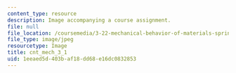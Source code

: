 ```yaml
---
content_type: resource
description: Image accompanying a course assignment.
file: null
file_location: /coursemedia/3-22-mechanical-behavior-of-materials-spring-2008/1eeaed5d403baf18dd68e16dc0832853_cnt_mech_3_1.jpg
file_type: image/jpeg
resourcetype: Image
title: cnt_mech_3_1
uid: 1eeaed5d-403b-af18-dd68-e16dc0832853
---
```

